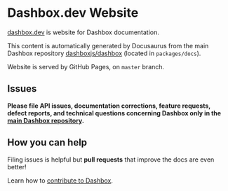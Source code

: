 # Dashbox.dev Website

[dashbox.dev](https://dashbox.dev) is website for Dashbox documentation.  
  
This content is automatically generated by Docusaurus from the main Dashbox repository [dashboxjs/dashbox](https://github.com/dashboxjs/dashbox) (located in `packages/docs`).  
  
Website is served by GitHub Pages, on `master` branch.

## Issues
**Please file API issues, documentation corrections, feature requests, defect reports, and technical questions concerning Dashbox only in the [main Dashbox repository](https://github.com/dashboxjs/dashbox/issues).**

## How you can help
Filing issues is helpful but **pull requests** that improve the docs are even better!  
  
Learn how to [contribute to Dashbox](https://github.com/dashboxjs/dashbox/blob/master/CONTRIBUTE.md).
